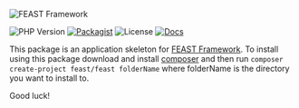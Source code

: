 ![FEAST Framework](https://github.com/FeastFramework/framework/blob/master/logos/feast-transparent-small.png?raw=true)

![PHP Version](https://img.shields.io/packagist/php-v/feast/feast/v3.x-dev)
[![Packagist](https://img.shields.io/packagist/v/feast/feast)](https://packagist.org/packages/feast/feast)
![License](https://img.shields.io/packagist/l/feast/feast.svg)
[![Docs](https://img.shields.io/badge/docs-quickstart-green.svg)](https://docs.feast-framework.com)

This package is an application skeleton for [FEAST Framework](https://github.com/FeastFramework/framework). To install
using this package download and install [composer](https://getcomposer.org/) and then
run `composer create-project feast/feast folderName` where folderName is the directory you want to install to.

Good luck!